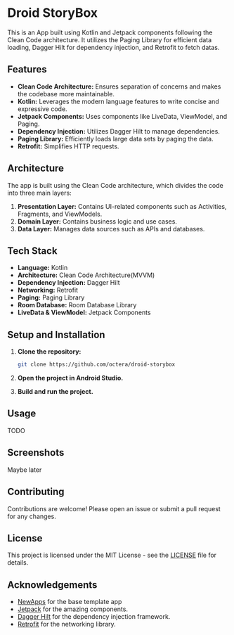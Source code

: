 # Droid StoryBox

This is an App built using Kotlin and Jetpack components following the Clean Code architecture. It utilizes the Paging Library for efficient data loading, Dagger Hilt for dependency injection, and Retrofit to fetch datas.

## Features

- **Clean Code Architecture:** Ensures separation of concerns and makes the codebase more maintainable.
- **Kotlin:** Leverages the modern language features to write concise and expressive code.
- **Jetpack Components:** Uses components like LiveData, ViewModel, and Paging.
- **Dependency Injection:** Utilizes Dagger Hilt to manage dependencies.
- **Paging Library:** Efficiently loads large data sets by paging the data.
- **Retrofit:** Simplifies HTTP requests.

## Architecture

The app is built using the Clean Code architecture, which divides the code into three main layers:

1. **Presentation Layer:** Contains UI-related components such as Activities, Fragments, and ViewModels.
2. **Domain Layer:** Contains business logic and use cases.
3. **Data Layer:** Manages data sources such as APIs and databases.

## Tech Stack

- **Language:** Kotlin
- **Architecture:** Clean Code Architecture(MVVM)
- **Dependency Injection:** Dagger Hilt
- **Networking:** Retrofit
- **Paging:** Paging Library
- **Room Database:** Room Database Library
- **LiveData & ViewModel:** Jetpack Components

## Setup and Installation

1. **Clone the repository:**
    ```bash
    git clone https://github.com/octera/droid-storybox
    ```

2. **Open the project in Android Studio.**
 
3. **Build and run the project.**

## Usage

TODO

## Screenshots
Maybe later

## Contributing

Contributions are welcome! Please open an issue or submit a pull request for any changes.

## License

This project is licensed under the MIT License - see the [LICENSE](LICENSE) file for details.

## Acknowledgements

- [NewApps](https://github.com/mohitdamke/NewsApp) for the base template app
- [Jetpack](https://developer.android.com/jetpack) for the amazing components.
- [Dagger Hilt](https://dagger.dev/hilt/) for the dependency injection framework.
- [Retrofit](https://square.github.io/retrofit/) for the networking library.

